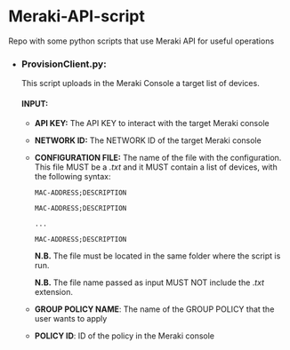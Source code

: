 # Meraki-API-script
Repo with some python scripts that use Meraki API for useful operations

* ### ProvisionClient.py:
    This script uploads in the Meraki Console a target list of devices.
    
  #### INPUT:
    * **API KEY:** The API KEY to interact with the target Meraki console
    * **NETWORK ID:** The NETWORK ID of the target Meraki console
    * **CONFIGURATION FILE:** The name of the file with the configuration. This file MUST be a *.txt* and it MUST contain a list of devices, with the following syntax:
      
      ```
      MAC-ADDRESS;DESCRIPTION
      
      MAC-ADDRESS;DESCRIPTION
     
      ...
      
      MAC-ADDRESS;DESCRIPTION
      ```
        **N.B.** The file must be located in the same folder where the script is run.
     
        **N.B.** The file name passed as input MUST NOT include the .*txt* extension.
     
    * **GROUP POLICY NAME**: The name of the GROUP POLICY that the user wants to apply
    * **POLICY ID**: ID of the policy in the Meraki console
